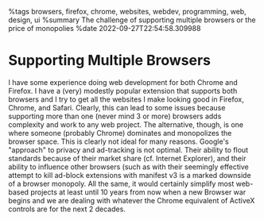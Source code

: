 %tags browsers, firefox, chrome, websites, webdev, programming, web, design, ui
%summary The challenge of supporting multiple browsers or the price of monopolies
%date 2022-09-27T22:54:58.309988

# Supporting Multiple Browsers

I have some experience doing web development for both Chrome and Firefox. I have a (very) modestly popular extension that supports both browsers and I try to get all the websites I make looking good in Firefox, Chrome, and Safari. Clearly, this can lead to some issues because supporting more than one (never mind 3 or more) browsers adds complexity and work to any web project. The alternative, though, is one where someone (probably Chrome) dominates and monopolizes the browser space. This is clearly not ideal for many reasons. Google's "approach" to privacy and ad-tracking is not optimal. Their ability to flout standards because of their market share (cf. Internet Explorer), and their ability to influence other browsers (such as with their seemingly effective attempt to kill ad-block extensions with manifest v3 is a marked downside of a browser monopoly. All the same, it would certainly simplify most web-based projects at least until 10 years from now when a new Browser war begins and we are dealing with whatever the Chrome equivalent of ActiveX controls are for the next 2 decades.

